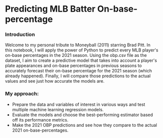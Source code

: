 # Predicting MLB Batter On-base-percentage

### Introduction
Welcome to my personal tribute to Moneyball (2011) starring Brad Pitt. In this notebook, I will apply the power of Python to predict every MLB player's on-base percentages in the 2021 season. Using the obp.csv file as the dataset, I aim to create a predictive model that takes into account a player's plate appearances and on-base percentages in previous seasons to accurately forecast their on-base percentage for the 2021 season (which already happened). Finally, I will compare those predictions to the actual values and see just how accurate the models are.

### My approach:
- Prepare the data and variables of interest in various ways and test multiple machine learning regression models.
- Evaluate the models and choose the best-performing estimator based off its performance metrics.
- Make the 2021 OBP predictions and see how they compare to the actual 2021 on-base-percentages.

